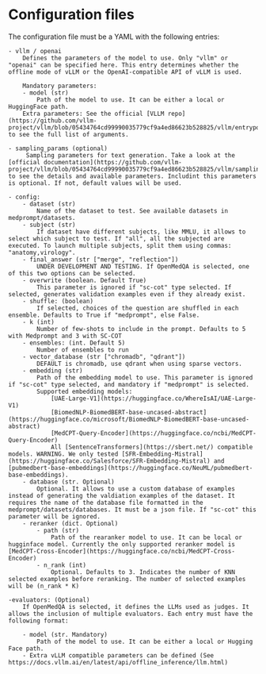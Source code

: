 # Configuration files

The configuration file must be a YAML with the following entries:

    - vllm / openai
        Defines the parameters of the model to use. Only "vllm" or "openai" can be specified here. This entry determines whether the offline mode of vLLM or the OpenAI-compatible API of vLLM is used.

        Mandatory parameters:
        - model (str)
            Path of the model to use. It can be either a local or HuggingFace path.
        Extra parameters: See the official [VLLM repo](https://github.com/vllm-project/vllm/blob/05434764cd99990035779cf9a4ed86623b528825/vllm/entrypoints/llm.py) to see the full list of arguments.

    - sampling_params (optional)
         Sampling parameters for text generation. Take a look at the [official documentation](https://github.com/vllm-project/vllm/blob/05434764cd99990035779cf9a4ed86623b528825/vllm/sampling_params.py) to see the details and available parameters. Includint this parameters is optional. If not, default values will be used.

    - config:
        - dataset (str)
            Name of the dataset to test. See available datasets in medprompt/datasets.
        - subject (str)
            If dataset have different subjects, like MMLU, it allows to select which subject to test. If "all", all the subjected are executed. To launch multiple subjects, split them using commas: "anatomy,virology".
        - final_answer (str ["merge", "reflection"])
            UNDER DEVELOPMENT AND TESTING. If OpenMedQA is selected, one of this two options can be selected.
        - overwrite (boolean. Default True)
            This parameter is ignored if "sc-cot" type selected. If selected, generates validation examples even if they already exist.
        - shuffle: (boolean)
            If selected, choices of the question are shuffled in each ensemble. Defaults to True if "medprompt", else False.
        - k (int)
            Number of few-shots to include in the prompt. Defaults to 5 with Medprompt and 3 with SC-COT
        - ensembles: (int. Default 5)
            Number of ensembles to run
        - vector_database (str ["chromadb", "qdrant"])
            DEFAULT is chromadb, use qdrant when using sparse vectors.
        - embedding (str)
            Path of the embedding model to use. This parameter is ignored if "sc-cot" type selected, and mandatory if "medprompt" is selected.
            Supported embedding models: 
                [UAE-Large-V1](https://huggingface.co/WhereIsAI/UAE-Large-V1)
                [BiomedNLP-BiomedBERT-base-uncased-abstract](https://huggingface.co/microsoft/BiomedNLP-BiomedBERT-base-uncased-abstract)
                [MedCPT-Query-Encoder](https://huggingface.co/ncbi/MedCPT-Query-Encoder)
                All [SentenceTransformers](https://sbert.net/) compatible models. WARNING. We only tested [SFR-Embedding-Mistral](https://huggingface.co/Salesforce/SFR-Embedding-Mistral) and [pubmedbert-base-embeddings](https://huggingface.co/NeuML/pubmedbert-base-embeddings).
        - database (str. Optional)
            Optional. It allows to use a custom database of examples instead of generating the valdiation examples of the dataset. It requires the name of the database file formatted in the medprompt/datasets/databases. It must be a json file. If "sc-cot" this parameter will be ignored.
        - reranker (dict. Optional)
            - path (str)
                Path of the rearanker model to use. It can be local or hugginface model. Currently the only supported reranker model is [MedCPT-Cross-Encoder](https://huggingface.co/ncbi/MedCPT-Cross-Encoder)
            - n_rank (int)
                Optional. Defaults to 3. Indicates the number of KNN selected examples before reranking. The number of selected examples will be (n_rank * K)
    
    -evaluators: (Optional)
        If OpenMedQA is selected, it defines the LLMs used as judges. It allows the inclusion of multiple evaluators. Each entry must have the following format:

        - model (str. Mandatory)
            Path of the model to use. It can be either a local or Hugging Face path.
        - Extra vLLM compatible parameters can be defined (See https://docs.vllm.ai/en/latest/api/offline_inference/llm.html)